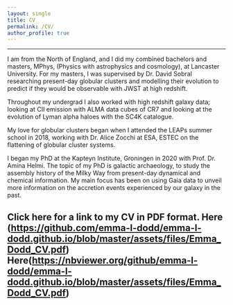 ```yaml
---
layout: single
title: CV
permalink: /CV/
author_profile: true
---
```

 
---
I am from the North of  England, and I did my combined bachelors and masters, 
MPhys, (Physics with astrophysics and cosmology), at Lancaster University. 
For my masters, I was supervised by Dr. David Sobral researching present-day globular clusters 
and modelling their evolution to predict if they would be observable with JWST at high redshift. 

Throughout my undergrad I also worked with high redshift galaxy data; looking at CII 
emission with ALMA data cubes of CR7 and looking at the evolution of Lyman alpha haloes 
with the SC4K catalogue. 

My love for globular clusters began when I attended the LEAPs summer school in 2018, 
working with Dr. Alice Zocchi at ESA, ESTEC on the flattening of globular cluster systems.

I began my PhD at the Kapteyn Institute, Groningen in 2020 with Prof. Dr. Amina Helmi. The 
topic of my PhD is galactic archaeology, to study the assembly history of the Milky Way
from present-day dynamical and chemical information. My main focus has been on using Gaia 
data to unveil more information on the accretion events experienced by our galaxy in the past.

Click here<a href="assets/files/Emma_Dodd_CV.pdf" class="image fit"><img src="images/marr_pic.jpg" alt=""></a> for a link to my CV in PDF format.
Here (https://github.com/emma-l-dodd/emma-l-dodd.github.io/blob/master/assets/files/Emma_Dodd_CV.pdf)
Here(https://nbviewer.org/github/emma-l-dodd/emma-l-dodd.github.io/blob/master/assets/files/Emma_Dodd_CV.pdf)
---





